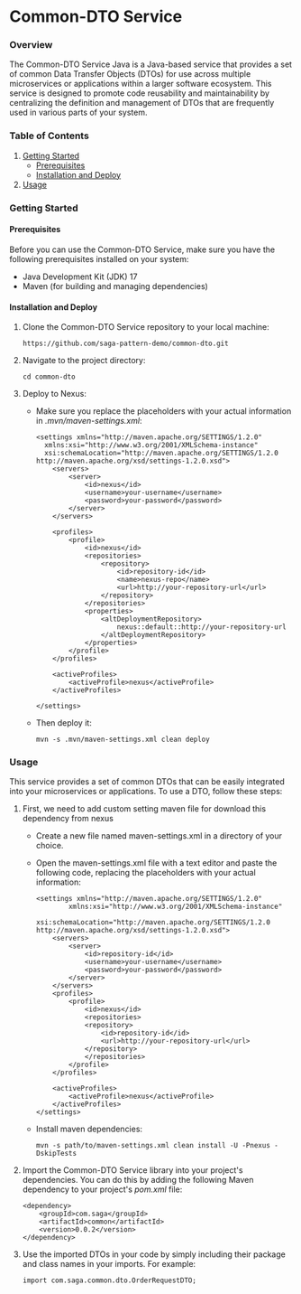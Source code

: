 # Common-DTO Service

### Overview

The Common-DTO Service Java is a Java-based service that provides a set of common Data Transfer Objects (DTOs) for use across multiple microservices or applications within a larger software ecosystem. This service is designed to promote code reusability and maintainability by centralizing the definition and management of DTOs that are frequently used in various parts of your system.

### Table of Contents

1. [Getting Started](#Getting-Started)
    - [Prerequisites](#Prerequisites)
    - [Installation and Deploy](#Installation-and-Deploy)
2. [Usage](#Usage)

### Getting Started

#### Prerequisites

Before you can use the Common-DTO Service, make sure you have the following prerequisites installed on your system:

-   Java Development Kit (JDK) 17
-   Maven (for building and managing dependencies)

#### Installation and Deploy

1. Clone the Common-DTO Service repository to your local machine:
    ```
    https://github.com/saga-pattern-demo/common-dto.git
    ```
2. Navigate to the project directory:
    ```
    cd common-dto
    ```
3. Deploy to Nexus:

    - Make sure you replace the placeholders with your actual information in _.mvn/maven-settings.xml_:

        ```
        <settings xmlns="http://maven.apache.org/SETTINGS/1.2.0"
          xmlns:xsi="http://www.w3.org/2001/XMLSchema-instance"
          xsi:schemaLocation="http://maven.apache.org/SETTINGS/1.2.0 http://maven.apache.org/xsd/settings-1.2.0.xsd">
            <servers>
                <server>
                    <id>nexus</id>
                    <username>your-username</username>
                    <password>your-password</password>
                </server>
            </servers>

            <profiles>
                <profile>
                    <id>nexus</id>
                    <repositories>
                        <repository>
                            <id>repository-id</id>
                            <name>nexus-repo</name>
                            <url>http://your-repository-url</url>
                        </repository>
                    </repositories>
                    <properties>
                        <altDeploymentRepository>
                            nexus::default::http://your-repository-url
                        </altDeploymentRepository>
                    </properties>
                </profile>
            </profiles>

            <activeProfiles>
                <activeProfile>nexus</activeProfile>
            </activeProfiles>

        </settings>
        ```

    - Then deploy it:
        ```
        mvn -s .mvn/maven-settings.xml clean deploy
        ```

### Usage

This service provides a set of common DTOs that can be easily integrated into your microservices or applications. To use a DTO, follow these steps:

1. First, we need to add custom setting maven file for download this dependency from nexus

    - Create a new file named maven-settings.xml in a directory of your choice.
    - Open the maven-settings.xml file with a text editor and paste the following code, replacing the placeholders with your actual information:

        ```
        <settings xmlns="http://maven.apache.org/SETTINGS/1.2.0"
                xmlns:xsi="http://www.w3.org/2001/XMLSchema-instance"
                xsi:schemaLocation="http://maven.apache.org/SETTINGS/1.2.0 http://maven.apache.org/xsd/settings-1.2.0.xsd">
            <servers>
                <server>
                    <id>repository-id</id>
                    <username>your-username</username>
                    <password>your-password</password>
                </server>
            </servers>
            <profiles>
                <profile>
                    <id>nexus</id>
                    <repositories>
                    <repository>
                        <id>repository-id</id>
                        <url>http://your-repository-url</url>
                    </repository>
                    </repositories>
                </profile>
            </profiles>

            <activeProfiles>
                <activeProfile>nexus</activeProfile>
            </activeProfiles>
        </settings>
        ```

    - Install maven dependencies:
        ```
        mvn -s path/to/maven-settings.xml clean install -U -Pnexus -DskipTests
        ```

2. Import the Common-DTO Service library into your project's dependencies. You can do this by adding the following Maven dependency to your project's _pom.xml_ file:
    ```
    <dependency>
        <groupId>com.saga</groupId>
        <artifactId>common</artifactId>
        <version>0.0.2</version>
    </dependency>
    ```
3. Use the imported DTOs in your code by simply including their package and class names in your imports. For example:
    ```
    import com.saga.common.dto.OrderRequestDTO;
    ```
